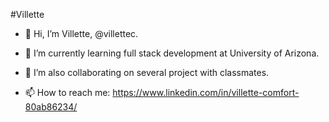 #Villette
- 👋 Hi, I’m Villette, @villettec.

- 🌱 I’m currently learning full stack development at University of Arizona.
- 💞️ I’m also collaborating on several project with classmates.
- 📫 How to reach me: https://www.linkedin.com/in/villette-comfort-80ab86234/
